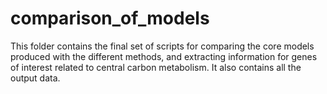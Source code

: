 # comparison_of_models

This folder contains the final set of scripts for comparing the core models produced with the different methods, and extracting information for genes of interest related to central carbon metabolism. It also contains all the output data.
